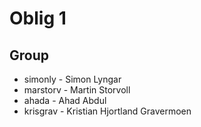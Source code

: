 <h1>Oblig 1</h1>
<h2>Group</h2>
<ul>
    <li>simonly - Simon Lyngar</li>
    <li>marstorv - Martin Storvoll</li>
    <li>ahada - Ahad Abdul</li>
    <li>krisgrav - Kristian Hjortland Gravermoen</li>
</ul>
